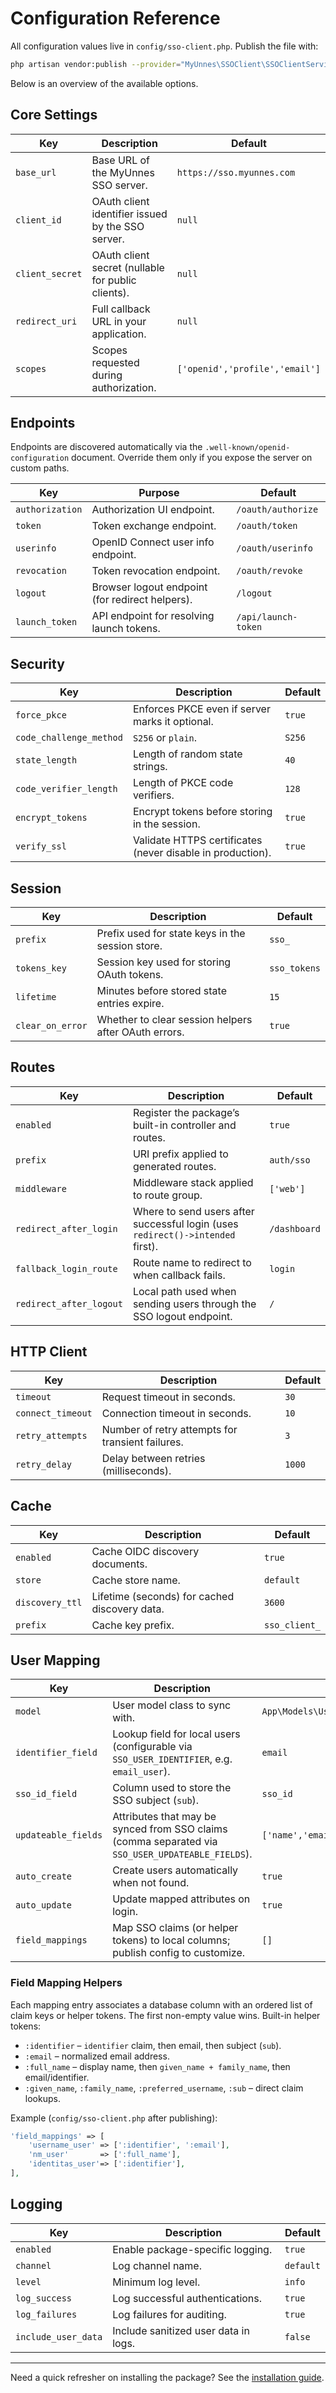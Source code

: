 # Configuration Reference

All configuration values live in `config/sso-client.php`. Publish the file with:

```bash
php artisan vendor:publish --provider="MyUnnes\SSOClient\SSOClientServiceProvider" --tag=sso-client-config
```

Below is an overview of the available options.

## Core Settings

| Key | Description | Default |
| --- | ----------- | ------- |
| `base_url` | Base URL of the MyUnnes SSO server. | `https://sso.myunnes.com` |
| `client_id` | OAuth client identifier issued by the SSO server. | `null` |
| `client_secret` | OAuth client secret (nullable for public clients). | `null` |
| `redirect_uri` | Full callback URL in your application. | `null` |
| `scopes` | Scopes requested during authorization. | `['openid','profile','email']` |

## Endpoints

Endpoints are discovered automatically via the `.well-known/openid-configuration` document. Override them only if you expose the server on custom paths.

| Key | Purpose | Default |
| --- | ------- | ------- |
| `authorization` | Authorization UI endpoint. | `/oauth/authorize` |
| `token` | Token exchange endpoint. | `/oauth/token` |
| `userinfo` | OpenID Connect user info endpoint. | `/oauth/userinfo` |
| `revocation` | Token revocation endpoint. | `/oauth/revoke` |
| `logout` | Browser logout endpoint (for redirect helpers). | `/logout` |
| `launch_token` | API endpoint for resolving launch tokens. | `/api/launch-token` |

## Security

| Key | Description | Default |
| --- | ----------- | ------- |
| `force_pkce` | Enforces PKCE even if server marks it optional. | `true` |
| `code_challenge_method` | `S256` or `plain`. | `S256` |
| `state_length` | Length of random state strings. | `40` |
| `code_verifier_length` | Length of PKCE code verifiers. | `128` |
| `encrypt_tokens` | Encrypt tokens before storing in the session. | `true` |
| `verify_ssl` | Validate HTTPS certificates (never disable in production). | `true` |

## Session

| Key | Description | Default |
| --- | ----------- | ------- |
| `prefix` | Prefix used for state keys in the session store. | `sso_` |
| `tokens_key` | Session key used for storing OAuth tokens. | `sso_tokens` |
| `lifetime` | Minutes before stored state entries expire. | `15` |
| `clear_on_error` | Whether to clear session helpers after OAuth errors. | `true` |

## Routes

| Key | Description | Default |
| --- | ----------- | ------- |
| `enabled` | Register the package’s built-in controller and routes. | `true` |
| `prefix` | URI prefix applied to generated routes. | `auth/sso` |
| `middleware` | Middleware stack applied to route group. | `['web']` |
| `redirect_after_login` | Where to send users after successful login (uses `redirect()->intended` first). | `/dashboard` |
| `fallback_login_route` | Route name to redirect to when callback fails. | `login` |
| `redirect_after_logout` | Local path used when sending users through the SSO logout endpoint. | `/` |

## HTTP Client

| Key | Description | Default |
| --- | ----------- | ------- |
| `timeout` | Request timeout in seconds. | `30` |
| `connect_timeout` | Connection timeout in seconds. | `10` |
| `retry_attempts` | Number of retry attempts for transient failures. | `3` |
| `retry_delay` | Delay between retries (milliseconds). | `1000` |

## Cache

| Key | Description | Default |
| --- | ----------- | ------- |
| `enabled` | Cache OIDC discovery documents. | `true` |
| `store` | Cache store name. | `default` |
| `discovery_ttl` | Lifetime (seconds) for cached discovery data. | `3600` |
| `prefix` | Cache key prefix. | `sso_client_` |

## User Mapping

| Key | Description | Default |
| --- | ----------- | ------- |
| `model` | User model class to sync with. | `App\Models\User` |
| `identifier_field` | Lookup field for local users (configurable via `SSO_USER_IDENTIFIER`, e.g. `email_user`). | `email` |
| `sso_id_field` | Column used to store the SSO subject (`sub`). | `sso_id` |
| `updateable_fields` | Attributes that may be synced from SSO claims (comma separated via `SSO_USER_UPDATEABLE_FIELDS`). | `['name','email','email_verified_at']` |
| `auto_create` | Create users automatically when not found. | `true` |
| `auto_update` | Update mapped attributes on login. | `true` |
| `field_mappings` | Map SSO claims (or helper tokens) to local columns; publish config to customize. | `[]` |

### Field Mapping Helpers

Each mapping entry associates a database column with an ordered list of claim keys or helper tokens. The first non-empty value wins. Built-in helper tokens:

- `:identifier` – `identifier` claim, then email, then subject (`sub`).
- `:email` – normalized email address.
- `:full_name` – display name, then `given_name + family_name`, then email/identifier.
- `:given_name`, `:family_name`, `:preferred_username`, `:sub` – direct claim lookups.

Example (`config/sso-client.php` after publishing):

```php
'field_mappings' => [
    'username_user' => [':identifier', ':email'],
    'nm_user'       => [':full_name'],
    'identitas_user'=> [':identifier'],
],
```

## Logging

| Key | Description | Default |
| --- | ----------- | ------- |
| `enabled` | Enable package-specific logging. | `true` |
| `channel` | Log channel name. | `default` |
| `level` | Minimum log level. | `info` |
| `log_success` | Log successful authentications. | `true` |
| `log_failures` | Log failures for auditing. | `true` |
| `include_user_data` | Include sanitized user data in logs. | `false` |

---

Need a quick refresher on installing the package? See the [installation guide](installation.md).
